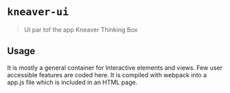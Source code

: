 # `kneaver-ui`

> UI par tof the app Kneaver Thinking Box

## Usage

It is mostly a general container for Interactive elements and views. Few user accessible features are coded here. 
It is compiled with webpack into a app.js file which is included in an HTML page.

```

```
